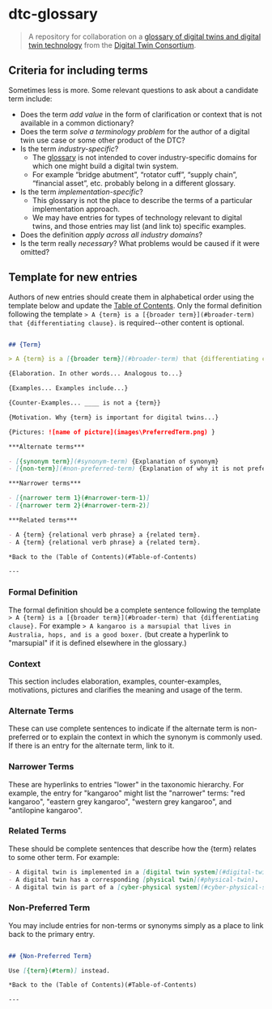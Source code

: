 # dtc-glossary

> A repository for collaboration on a [glossary of digital twins and digital twin technology](glossary.md) from the [Digital Twin Consortium](https://www.digitaltwinconsortium.org/).

## Criteria for including terms

Sometimes less is more. Some relevant questions to ask about a candidate term include:

- Does the term *add value* in the form of clarification or context that is not available in a common dictionary?
- Does the term *solve a terminology problem* for the author of a digital twin use case or some other product of the DTC?
- Is the term *industry-specific*?
  - The [glossary](glossary.md) is not intended to cover industry-specific domains for which one might build a digital twin system.
  - For example “bridge abutment”, “rotator cuff”, “supply chain”, “financial asset”, etc. probably belong in a different glossary.
- Is the term *implementation-specific*?
  - This glossary is not the place to describe the terms of a particular implementation approach.
  - We may have entries for types of technology relevant to digital twins, and those entries may list (and link to) specific examples.
- Does the definition *apply across all industry domains*?
- Is the term really *necessary*? What problems would be caused if it were omitted?

## Template for new entries

Authors of new entries should create them in alphabetical order using the template below and update the [Table of Contents](glossary.md#table-of-contents). Only the formal definition following the template `> A {term} is a [{broader term}](#broader-term) that {differentiating clause}.` is required--other content is optional.

```markdown

## {Term}

> A {term} is a [{broader term}](#broader-term) that {differentiating clause}.

{Elaboration. In other words... Analogous to...}

{Examples... Examples include...}

{Counter-Examples... ____ is not a {term}}

{Motivation. Why {term} is important for digital twins...}

{Pictures: ![name of picture](images\PreferredTerm.png) }

***Alternate terms***

- [{synonym term}](#synonym-term) {Explanation of synonym}
- [{non-term}](#non-preferred-term) {Explanation of why it is not preferred}

***Narrower terms***

- [{narrower term 1}(#narrower-term-1)]
- [{narrower term 2}(#narrower-term-2)]

***Related terms***

- A {term} {relational verb phrase} a {related term}.
- A {term} {relational verb phrase} a {related term}.

*Back to the (Table of Contents)(#Table-of-Contents)

---
```

### Formal Definition

The formal definition should be a complete sentence following the template `> A {term} is a [{broader term}](#broader-term) that {differentiating clause}.` For example `> A kangaroo is a marsupial that lives in Australia, hops, and is a good boxer.` (but create a hyperlink to "marsupial" if it is defined elsewhere in the glossary.)

### Context

This section includes elaboration, examples, counter-examples, motivations, pictures and clarifies the meaning and usage of the term.

### Alternate Terms

These can use complete sentences to indicate if the alternate term is non-preferred or to explain the context in which the synonym is commonly used. If there is an entry for the alternate term, link to it.

### Narrower Terms

These are hyperlinks to entries "lower" in the taxonomic hierarchy. For example, the entry for "kangaroo" might list the "narrower" terms: "red kangaroo", "eastern grey kangaroo", "western grey kangaroo", and "antilopine kangaroo".

### Related Terms

These should be complete sentences that describe how the {term} relates to some other term. For example:

```markdown
- A digital twin is implemented in a [digital twin system](#digital-twin-system).
- A digital twin has a corresponding [physical twin](#physical-twin).
- A digital twin is part of a [cyber-physical system](#cyber-physical-system).
```

### Non-Preferred Term

You may include entries for non-terms or synonyms simply as a place to link back to the primary entry.

```markdown

## {Non-Preferred Term}

Use [{term}(#term)] instead.

*Back to the (Table of Contents)(#Table-of-Contents)

---
```
